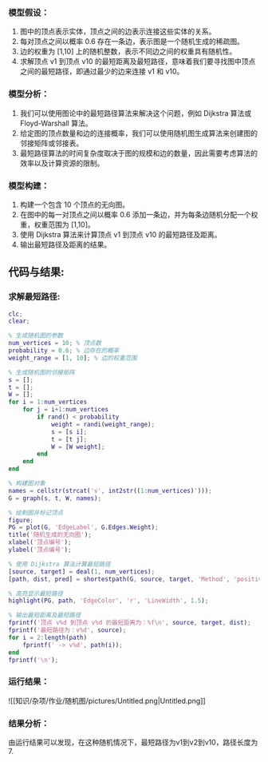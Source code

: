 ### 模型假设：

1. 图中的顶点表示实体，顶点之间的边表示连接这些实体的关系。
2. 每对顶点之间以概率 0.6 存在一条边，表示图是一个随机生成的稀疏图。
3. 边的权重为 [1,10] 上的随机整数，表示不同边之间的权重具有随机性。
4. 求解顶点 v1 到顶点 v10 的最短距离及最短路径，意味着我们要寻找图中顶点之间的最短路径，即通过最少的边来连接 v1 和 v10。

### 模型分析：

1. 我们可以使用图论中的最短路径算法来解决这个问题，例如 Dijkstra 算法或 Floyd-Warshall 算法。
2. 给定图的顶点数量和边的连接概率，我们可以使用随机图生成算法来创建图的邻接矩阵或邻接表。
3. 最短路径算法的时间复杂度取决于图的规模和边的数量，因此需要考虑算法的效率以及计算资源的限制。

### 模型构建：

1. 构建一个包含 10 个顶点的无向图。
2. 在图中的每一对顶点之间以概率 0.6 添加一条边，并为每条边随机分配一个权重，权重范围为 [1,10]。
3. 使用 Dijkstra 算法来计算顶点 v1 到顶点 v10 的最短路径及距离。
4. 输出最短路径及距离的结果。

## 代码与结果:

### 求解最短路径:

```MATLAB
clc;
clear;

% 生成随机图的参数
num_vertices = 10; % 顶点数
probability = 0.6; % 边存在的概率
weight_range = [1, 10]; % 边的权重范围

% 生成随机图的邻接矩阵
s = [];
t = [];
W = [];
for i = 1:num_vertices
    for j = i+1:num_vertices
        if rand() < probability
            weight = randi(weight_range);
            s = [s i];
            t = [t j];
            W = [W weight];
        end
    end
end

% 构建图对象
names = cellstr(strcat('v', int2str((1:num_vertices)')));
G = graph(s, t, W, names);

% 绘制图并标记顶点
figure;
PG = plot(G, 'EdgeLabel', G.Edges.Weight);
title('随机生成的无向图');
xlabel('顶点编号');
ylabel('顶点编号');

% 使用 Dijkstra 算法计算最短路径
[source, target] = deal(1, num_vertices);
[path, dist, pred] = shortestpath(G, source, target, 'Method', 'positive');

% 高亮显示最短路径
highlight(PG, path, 'EdgeColor', 'r', 'LineWidth', 1.5);

% 输出最短距离及最短路径
fprintf('顶点 v%d 到顶点 v%d 的最短距离为：%f\n', source, target, dist);
fprintf('最短路径为：v%d', source);
for i = 2:length(path)
    fprintf(' -> v%d', path(i));
end
fprintf('\n');
```

### 运行结果：

![[知识/杂项/作业/随机图/pictures/Untitled.png|Untitled.png]]

### 结果分析：

由运行结果可以发现，在这种随机情况下，最短路径为v1到v2到v10，路径长度为7.